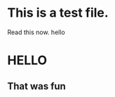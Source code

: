 <!DOCTYPE>
<html>
<body>
	<h1>This is a test file.</h1> 
	<p> Read this now. 
		hello 
	</p>
    <h1> HELLO </h1>
    <h2>That was fun</h2>
    </body>
